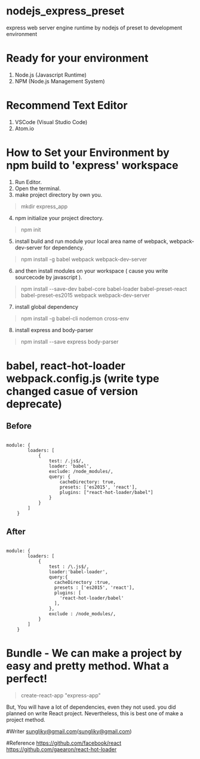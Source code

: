 # nodejs_express_preset
express web server engine runtime by nodejs of preset to development environment

# Ready for your environment
1. Node.js (Javascript Runtime)
2. NPM (Node.js Management System)

# Recommend Text Editor
1. VSCode (Visual Studio Code)
2. Atom.io

# How to Set your Environment by npm build to 'express' workspace
1. Run Editor.
2. Open the terminal.
3. make project directory by own you.
  > mkdir express_app
4. npm initialize your project directory.
  > npm init
5. install build and run module your local area name of webpack, webpack-dev-server for dependency.
  > npm install -g babel webpack webpack-dev-server
6. and then install modules on your workspace ( cause you write sourcecode by javascript ).
  > npm install --save-dev babel-core babel-loader babel-preset-react babel-preset-es2015 webpack webpack-dev-server
7. install global dependency
  > npm install -g babel-cli nodemon cross-env
8. install express and body-parser
  > npm install --save express body-parser
  
# babel, react-hot-loader webpack.config.js (write type changed casue of version deprecate)
Before
---------
<pre><code>
module: {
        loaders: [
            {
                test: /.js$/,
                loader: 'babel',
                exclude: /node_modules/,
                query: {
                    cacheDirectory: true,
                    presets: ['es2015', 'react'],
                    plugins: ["react-hot-loader/babel"]
                }
            }
        ]
    }
</code></pre>
After
----------
<pre><code>
module: {
        loaders: [
            {
                test : /\.js$/,
                loader:'babel-loader',
                query:{
                  cacheDirectory :true,
                  presets : ['es2015', 'react'],
                  plugins: [
                    'react-hot-loader/babel'
                  ],
                },
                exclude : /node_modules/,
            }
        ]
    }
</code></pre>

# Bundle - We can make a project by easy and pretty method. What a perfect! 
  > create-react-app "express-app"
  
But, You will have a lot of dependencies, even they not used. you did planned on write React project.
Nevertheless, this is best one of make a project method.



#Writer
sungliky@gmail.com(sungliky@gmail.com)

#Reference
https://github.com/facebook/react
https://github.com/gaearon/react-hot-loader






